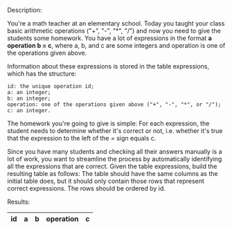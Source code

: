 Description:

You're a math teacher at an elementary school. Today you taught your class basic arithmetic operations ("+", "-", "*", "/") and now you need to give the students some homework. You have a lot of expressions in the format **a operation b = c**, where a, b, and c are some integers and operation is one of the operations given above.

Information about these expressions is stored in the table expressions, which has the structure:

    id: the unique operation id;
    a: an integer;
    b: an integer;
    operation: one of the operations given above ("+", "-", "*", or "/");
    c: an integer.

The homework you're going to give is simple: For each expression, the student needs to determine whether it's correct or not, i.e. whether it's true that the expression to the left of the = sign equals c.

Since you have many students and checking all their answers manually is a lot of work, you want to streamline the process by automatically identifying all the expressions that are correct. Given the table expressions, build the resulting table as follows: The table should have the same columns as the initial table does, but it should only contain those rows that represent correct expressions. The rows should be ordered by id.

Results:

| id | a | b | operation | c |
| -- | - | - | --------- | - |